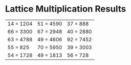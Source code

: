 # Lattice Multiplication Results

|   |   |   |
|---|---|---|
| 14 = 1204 | 51 = 4590 | 37 = 888 |
| 66 = 3300 | 67 = 2948 | 40 = 2880 |
| 63 = 4788 | 49 = 4606 | 92 = 7452 |
| 55 = 825 | 70 = 5950 | 39 = 3003 |
| 54 = 1728 | 49 = 1813 | 56 = 728 |
